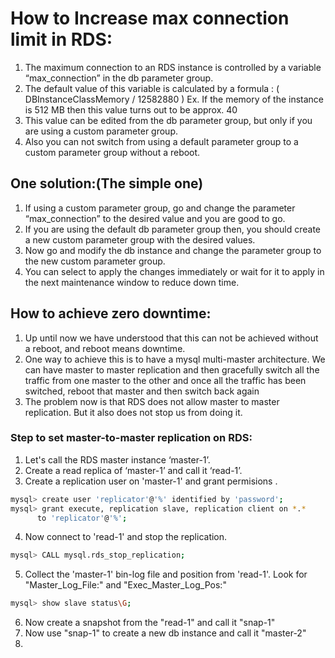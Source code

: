 # How to Increase max connection limit in RDS:

1. The maximum connection to an RDS instance is controlled by a variable “max_connection” in the db parameter group.
2. The default value of this variable is calculated by a formula : 
      ( DBInstanceClassMemory / 12582880 )
    Ex. If the memory of the instance is 512 MB then this value turns out to be approx. 40
3. This value can be edited from the db parameter group, but only if you are using a custom parameter group.
4. Also you can not switch from using a default parameter group to a custom parameter group without a reboot.

## One solution:(The simple one)
1. If using a custom parameter group, go and change the parameter “max_connection” to the desired value and you are good to go.
2. If you are using the default db parameter group then, you should create a new custom parameter group with the desired values.
3. Now go and modify the db instance and change the parameter group to the new custom parameter group.
4. You can select to apply the changes immediately or wait for it to apply in the next maintenance window to reduce down time. 

## How to achieve zero downtime:
1. Up until now we have understood that this can not be achieved without a reboot, and reboot means downtime. 
2. One way to achieve this is to have a mysql multi-master architecture. We can have master to master replication and then gracefully switch all the traffic from one master to the other and once all the traffic has been switched, reboot that master and then switch back again
3. The problem now is that RDS does not allow master to master replication. But it also does not stop us from doing it.

### Step to set master-to-master replication on RDS:
1. Let's call the RDS master instance ‘master-1’.
2. Create a read replica of ‘master-1’ and call it ‘read-1’.
3. Create a replication user on 'master-1' and grant permisions .
```sh
mysql> create user 'replicator'@'%' identified by 'password';
mysql> grant execute, replication slave, replication client on *.* 
      to 'replicator'@'%';
```
4. Now connect to 'read-1' and stop the replication.
```sh
mysql> CALL mysql.rds_stop_replication;
```
5. Collect the 'master-1' bin-log file and position from 'read-1'. Look for  "Master_Log_File:" and "Exec_Master_Log_Pos:"
```sh
mysql> show slave status\G;
```
6. Now create a snapshot from the "read-1" and call it "snap-1"
7. Now use "snap-1" to create a new db instance and call it "master-2"
8. 







